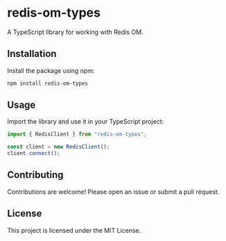 # redis-om-types

A TypeScript library for working with Redis OM.

## Installation

Install the package using npm:

```bash
npm install redis-om-types
```

## Usage

Import the library and use it in your TypeScript project:

```typescript
import { RedisClient } from "redis-om-types";

const client = new RedisClient();
client.connect();
```

## Contributing

Contributions are welcome! Please open an issue or submit a pull request.

## License

This project is licensed under the MIT License.
